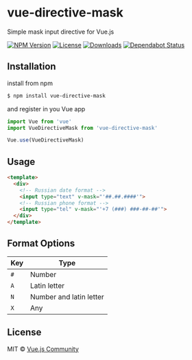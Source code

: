 # vue-directive-mask
Simple mask input directive for Vue.js

[![NPM Version](https://img.shields.io/npm/v/vue-directive-mask.svg)](https://www.npmjs.com/package/vue-directive-mask)
[![License](https://img.shields.io/npm/l/vue-directive-mask.svg)](/LICENSE)
[![Downloads](https://img.shields.io/npm/dm/vue-directive-mask.svg)](https://npmcharts.com/compare/vue-directive-mask?minimal=true)
[![Dependabot Status](https://api.dependabot.com/badges/status?host=github&repo=vuejs-community/vue-directive-mask)](https://dependabot.com)

## Installation

install from npm
```bash
$ npm install vue-directive-mask
```
and register in you Vue app
```js
import Vue from 'vue'
import VueDirectiveMask from 'vue-directive-mask'

Vue.use(VueDirectiveMask)
```

## Usage

```html
<template>
  <div>
    <!-- Russian date format -->
    <input type="text" v-mask="'##.##.####'">
    <!-- Russian phone format -->
    <input type="tel" v-mask="'+7 (###) ###-##-##'">
  </div>
</template>
```

## Format Options

| Key | Type                    |
| --- | ----------------------- |
| `#` | Number                  |
| `A` | Latin letter            |
| `N` | Number and latin letter |
| `X` | Any                     |

## License

MIT © [Vue.js Community](https://github.com/vuejs-community)
